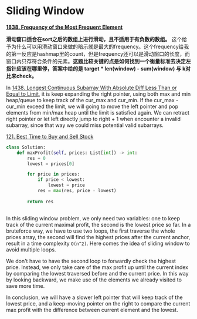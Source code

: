 # Sliding Window

**[1838. Frequency of the Most Frequent Element](https://leetcode.com/problems/frequency-of-the-most-frequent-element/)**

**滑动窗口适合在sort之后的数组上进行滑动，且不适用于有负数的数组。** 这个给予为什么可以用滑动窗口来做的暗示就是最大的frequency。这个frequency给我的第一反应是hashmap里的count，但是frequency还可以是滑动窗口的长度，而窗口内只存符合条件的元素。**这题比较关键的点是如何找到一个衡量标准去决定左指针应该在哪里停，答案中给的是 target * len(window) - sum(window) 与 k对比来check。**



In [1438. Longest Continuous Subarray With Absolute Diff Less Than or Equal to Limit](./1438_longest_continuous_subarray_with_absolute_diff_less_than_or_equal_to_limit.py), it is keep expanding the right pointer, using both max and min heap/queue to keep track of the cur_max and cur_min. If the cur_max - cur_min exceed the limit, we will going to move the left pointer and pop elements from min/max heap until the limit is satisfied again. We can retract right pointer or let left directly jump to right + 1 when encounter a invalid subarray, since that way we could miss potential valid subarrays.

[121. Best Time to Buy and Sell Stock](https://leetcode.com/problems/best-time-to-buy-and-sell-stock/description/)

```python
class Solution:
    def maxProfit(self, prices: List[int]) -> int:
        res = 0
        lowest = prices[0]

        for price in prices:
            if price < lowest:
                lowest = price
            res = max(res, price - lowest)
        
        return res
    
```
In this sliding window problem, we only need two variables: one to keep track of the current maximal profit, the second is the lowest price so far. In a bruteforce way, we have to use two loops, the first traverse the whole prices array, the second will find the highest prices after the current anchor, result in a time complexity `O(n^2)`. Here comes the idea of sliding window to avoid multiple loops.

We don't have to have the second loop to forwardly check the highest price. Instead, we only take care of the max profit up until the current index by comparing the lowest traversed before and the current price. In this way by looking backward, we make use of the elements we already visited to save more time.

In conclusion, we will have a slower left pointer that will keep track of the lowest price, and a keep-moving pointer on the right to compare the current max profit with the difference between current element and the lowest. 
